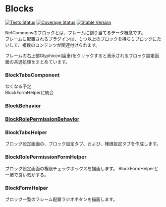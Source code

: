 Blocks
==============

[![Tests Status](https://github.com/NetCommons3/Blocks/actions/workflows/tests.yml/badge.svg?branch=master)](https://github.com/NetCommons3/Blocks/actions/workflows/tests.yml)
[![Coverage Status](https://coveralls.io/repos/NetCommons3/Blocks/badge.svg?branch=master)](https://coveralls.io/r/NetCommons3/Blocks?branch=master)
[![Stable Version](https://img.shields.io/packagist/v/netcommons/blocks.svg?label=stable)](https://packagist.org/packages/netcommons/blocks)

NetCommonsのブロックとは、フレームに割り当てるデータ概念です。<br>
フレームに配置されるプラグインは、１つ以上のブロックを持ち１ブロックにたいして、複数のコンテンツが関連付けられます。<br>

フレームの右上部Glyphicon(歯車)をクリックすると表示されるブロック設定画面の共通処理をまとめています。


### BlockTabsComponent
なくなる予定<br>
BlockFormHelperに統合

### [BlockBehavior](https://github.com/NetCommons3/NetCommons3Docs/blob/master/phpdocMd/Blocks/BlockBehavior.md#blockbehavior)

### [BlockRolePermissionBehavior](https://github.com/NetCommons3/NetCommons3Docs/blob/master/phpdocMd/Blocks/BlockRolePermissionBehavior.md#blockrolepermissionbehavior)

### BlockTabsHelper
ブロック設定画面の、ブロック設定タブ、および、権限設定タブを作成します。

### BlockRolePermissionFormHelper
ブロック設定画面の権限チェックボックスを描画します。
BlockFormHelperと一緒で良い気がする。

### BlockFormHelper
ブロック一覧のフレーム配置ラジオボタンを描画します。

